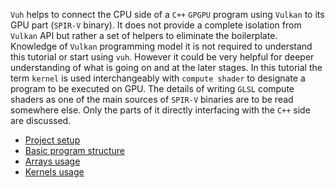 ```Vuh``` helps to connect the CPU side of a ```C++``` ```GPGPU``` program using ```Vulkan```
to its GPU part (```SPIR-V``` binary).
It does not provide a complete isolation from ```Vulkan``` API
but rather a set of helpers to eliminate the boilerplate.
Knowledge of ```Vulkan``` programming model it is not required to understand this tutorial
or start using ```vuh```.
However it could be very helpful for deeper understanding of what is going on
and at the later stages.
In this tutorial the term ```kernel``` is used interchangeably with
```compute shader``` to designate a program to be executed on GPU.
The details of writing ```GLSL``` compute shaders as one of the main sources of ```SPIR-V```
binaries are to be read somewhere else.
Only the parts of it directly interfacing with the ```C++``` side are discussed.

- [Project setup](project_setup.md)
- [Basic program structure](basic_program_structure.md)
- [Arrays usage](array_usage.md)
- [Kernels usage](kernels.md)
